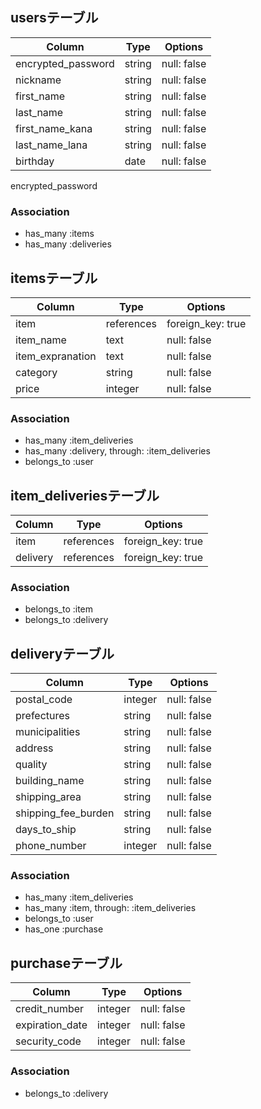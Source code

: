 ## usersテーブル

| Column             | Type       | Options     |
| ------------------ | ---------- | ----------- |
| encrypted_password | string     | null: false |
| nickname           | string     | null: false |
| first_name         | string     | null: false |
| last_name          | string     | null: false |
| first_name_kana    | string     | null: false |
| last_name_lana     | string     | null: false |
| birthday           | date       | null: false |

encrypted_password 

### Association

- has_many :items
- has_many :deliveries

## itemsテーブル

| Column           | Type       | Options           |
| -----------------| ---------- | ------------------|
| item             | references | foreign_key: true |
| item_name        | text       | null: false       |
| item_expranation | text       | null: false       |
| category         | string     | null: false       |
| price            | integer    | null: false       |

### Association

- has_many :item_deliveries
- has_many :delivery, through: :item_deliveries
- belongs_to :user

## item_deliveriesテーブル

| Column   | Type       | Options           |
| -------- | ---------- | ----------------- |
| item     | references | foreign_key: true |
| delivery | references | foreign_key: true |

### Association

- belongs_to :item
- belongs_to :delivery

## deliveryテーブル

| Column              | Type       | Options     |
| --------------------| ---------- | ----------- |
| postal_code         | integer    | null: false |
| prefectures         | string     | null: false |
| municipalities      | string     | null: false |
| address             | string     | null: false |
| quality             | string     | null: false |
| building_name       | string     | null: false |
| shipping_area       | string     | null: false |
| shipping_fee_burden | string     | null: false |
| days_to_ship        | string     | null: false |
| phone_number        | integer    | null: false |

### Association

- has_many :item_deliveries
- has_many :item, through: :item_deliveries
- belongs_to :user
- has_one :purchase


## purchaseテーブル

| Column              | Type       | Options     |
| --------------------| ---------- | ----------- |
| credit_number       | integer    | null: false |
| expiration_date     | integer    | null: false |
| security_code       | integer    | null: false |


### Association

- belongs_to :delivery
